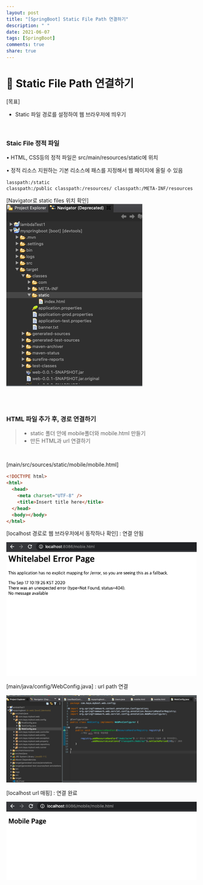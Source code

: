 ```yaml
---
layout: post
title: "[SpringBoot] Static File Path 연결하기"
description: " "
date: 2021-06-07
tags: [SpringBoot]
comments: true
share: true
---
```


# 📡 Static File Path 연결하기

[목표]

- Static 파일 경로를 설정하여 웹 브라우저에 띄우기

<br>

### Staic File 정적 파일

• HTML, CSS등의 정적 파일은 src/main/resources/static에 위치

• 정적 리소스 지원하는 기본 리소스에 패스를 지정해서 웹 페이지에 올릴 수 있음

    lasspath:/static
    classpath:/public classpath:/resources/ classpath:/META-INF/resources

[Navigator로 static files 위치 확인]
![](./imgs/static1.png)

<br>
<br>

### HTML 파일 추가 후, 경로 연결하기

> - static 폴더 안에 mobile폴더와 mobile.html 만들기
> - 만든 HTML과 url 연결하기

<br>

[main/src/sources/static/mobile/mobile.html]

```html
<!DOCTYPE html>
<html>
  <head>
    <meta charset="UTF-8" />
    <title>Insert title here</title>
  </head>
  <body></body>
</html>
```

[localhost 경로로 웹 브라우저에서 동작하나 확인] : 연결 안됨

![](./imgs/static2.png)

[main/java/config/WebConfig.java] : url path 연결

![](./imgs/static3.png)

[localhost url 매핑] : 연결 완료

![](./imgs/static4.png)

<br><br>
